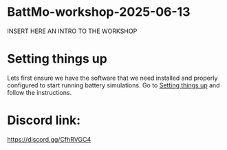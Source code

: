 # BattMo-workshop-2025-06-13

INSERT HERE AN INTRO TO THE WORKSHOP

# Setting things up
Lets first ensure we have the software that we need installed and properly configured to start running battery simulations. Go to [Setting things up](Setting_things_up.md) and follow the instructions.

# Discord link:

https://discord.gg/CfhRVGC4
